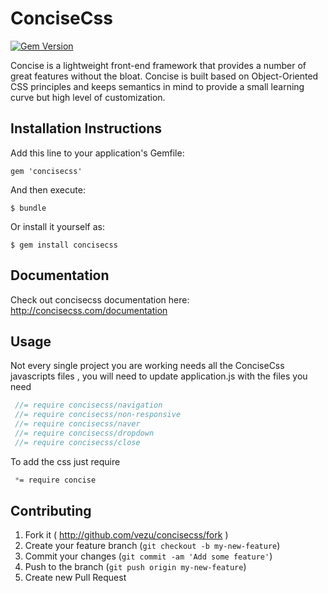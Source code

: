 # ConciseCss

[![Gem Version](https://badge.fury.io/rb/concisecss.svg)](http://badge.fury.io/rb/concisecss)


Concise is a lightweight front-end framework that provides a number of great features without the bloat. Concise is built based on Object-Oriented CSS principles and keeps semantics in mind to provide a small learning curve but high level of customization.

## Installation Instructions

Add this line to your application's Gemfile:

    gem 'concisecss'

And then execute:

    $ bundle

Or install it yourself as:

    $ gem install concisecss

## Documentation
 Check out concisecss documentation here: http://concisecss.com/documentation

## Usage

Not every single project you are  working needs all the ConciseCss javascripts files , you will need to update application.js with the files you need
   ```js
    //= require concisecss/navigation
    //= require concisecss/non-responsive
    //= require concisecss/naver
    //= require concisecss/dropdown
    //= require concisecss/close
   ```
To add the css just require 
 
   ```css
    *= require concise 
   ```

## Contributing

1. Fork it ( http://github.com/vezu/concisecss/fork )
2. Create your feature branch (`git checkout -b my-new-feature`)
3. Commit your changes (`git commit -am 'Add some feature'`)
4. Push to the branch (`git push origin my-new-feature`)
5. Create new Pull Request
